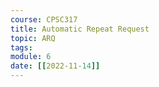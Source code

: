 ```yaml
---
course: CPSC317
title: Automatic Repeat Request
topic: ARQ
tags:
module: 6
date: [[2022-11-14]]
---
```


